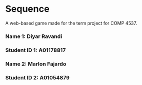 # Sequence
A web-based game made for the term project for COMP 4537.

### Name 1: Diyar Ravandi
### Student ID 1: A01178817
### Name 2: Marlon Fajardo
### Student ID 2: A01054879
